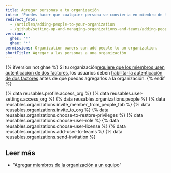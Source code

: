 ```yaml
---
title: Agregar personas a tu organización
intro: 'Puedes hacer que cualquier persona se convierta en miembro de tu organización usando el nombre de usuario de {% data variables.product.product_name %} o la dirección de correo electrónico.'
redirect_from:
  - /articles/adding-people-to-your-organization
  - /github/setting-up-and-managing-organizations-and-teams/adding-people-to-your-organization
versions:
  ghes: '*'
  ghae: '*'
permissions: Organization owners can add people to an organization.
shortTitle: Agregar a las personas a una organización
---
```


{% ifversion not ghae %}
Si tu organización[requiere que los miembros usen autenticación de dos factores](/articles/requiring-two-factor-authentication-in-your-organization), los usuarios deben [habilitar la autenticación de dos factores](/articles/securing-your-account-with-two-factor-authentication-2fa) antes de que puedas agregarlos a la organización.
{% endif %}

{% data reusables.profile.access_org %}
{% data reusables.user-settings.access_org %}
{% data reusables.organizations.people %}
{% data reusables.organizations.invite_member_from_people_tab %}
{% data reusables.organizations.invite_to_org %}
{% data reusables.organizations.choose-to-restore-privileges %}
{% data reusables.organizations.choose-user-role %}
{% data reusables.organizations.choose-user-license %}
{% data reusables.organizations.add-user-to-teams %}
{% data reusables.organizations.send-invitation %}

## Leer más
- "[Agregar miembros de la organización a un equipo](/articles/adding-organization-members-to-a-team)"
